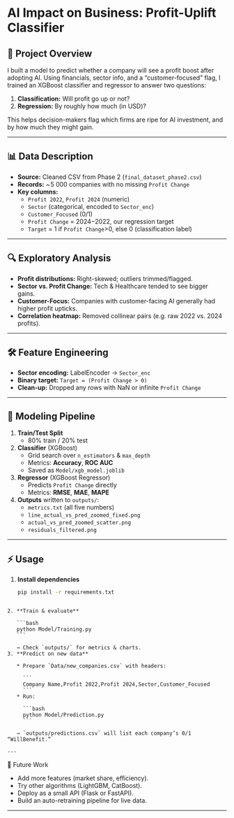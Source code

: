 # AI Impact on Business: Profit-Uplift Classifier

## 🚀 Project Overview
I built a model to predict whether a company will see a profit boost after adopting AI. Using financials, sector info, and a “customer-focused” flag, I trained an XGBoost classifier and regressor to answer two questions:
1. **Classification:** Will profit go up or not?  
2. **Regression:** By roughly how much (in USD)?  

This helps decision-makers flag which firms are ripe for AI investment, and by how much they might gain.

---

## 📊 Data Description
- **Source:** Cleaned CSV from Phase 2 (`final_dataset_phase2.csv`)  
- **Records:** ~ 5 000 companies with no missing `Profit Change`  
- **Key columns:**
  - `Profit 2022`, `Profit 2024` (numeric)  
  - `Sector` (categorical, encoded to `Sector_enc`)  
  - `Customer_Focused` (0/1)  
  - `Profit Change` = 2024−2022, our regression target  
  - `Target` = 1 if `Profit Change`>0, else 0 (classification label)  

---

## 🔍 Exploratory Analysis
- **Profit distributions:** Right-skewed; outliers trimmed/flagged.  
- **Sector vs. Profit Change:** Tech & Healthcare tended to see bigger gains.  
- **Customer-Focus:** Companies with customer-facing AI generally had higher profit upticks.  
- **Correlation heatmap:** Removed collinear pairs (e.g. raw 2022 vs. 2024 profits).

---

## 🛠 Feature Engineering
- **Sector encoding:** LabelEncoder → `Sector_enc`  
- **Binary target:** `Target = (Profit Change > 0)`  
- **Clean-up:** Dropped any rows with NaN or infinite `Profit Change`

---

## 🤖 Modeling Pipeline

1. **Train/Test Split**  
   - 80% train / 20% test  
2. **Classifier** (XGBoost)  
   - Grid search over `n_estimators` & `max_depth`  
   - Metrics: **Accuracy**, **ROC AUC**  
   - Saved as `Model/xgb_model.joblib`  
3. **Regressor** (XGBoost Regressor)  
   - Predicts `Profit Change` directly  
   - Metrics: **RMSE**, **MAE**, **MAPE**  
4. **Outputs** written to `outputs/`:  
   - `metrics.txt` (all five numbers)  
   - `line_actual_vs_pred_zoomed_fixed.png`  
   - `actual_vs_pred_zoomed_scatter.png`  
   - `residuals_filtered.png`  

---

## ⚡ Usage

1. **Install dependencies**  
   ```bash
   pip install -r requirements.txt
````

2. **Train & evaluate**

   ```bash
   python Model/Training.py
   ```

   → Check `outputs/` for metrics & charts.
3. **Predict on new data**

   * Prepare `Data/new_companies.csv` with headers:

     ```
     Company Name,Profit 2022,Profit 2024,Sector,Customer_Focused
     ```
   * Run:

     ```bash
     python Model/Prediction.py
     ```

   → `outputs/predictions.csv` will list each company’s 0/1 “WillBenefit.”

---
````
🤔 Future Work

* Add more features (market share, efficiency).
* Try other algorithms (LightGBM, CatBoost).
* Deploy as a small API (Flask or FastAPI).
* Build an auto-retraining pipeline for live data.

---


